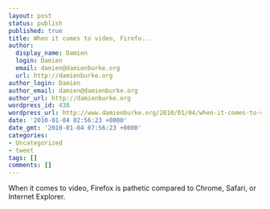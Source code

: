 ```yaml
---
layout: post
status: publish
published: true
title: When it comes to video, Firefo...
author:
  display_name: Damien
  login: Damien
  email: damien@damienburke.org
  url: http://damienburke.org
author_login: Damien
author_email: damien@damienburke.org
author_url: http://damienburke.org
wordpress_id: 438
wordpress_url: http://www.damienburke.org/2010/01/04/when-it-comes-to-video-firefo/
date: '2010-01-04 02:56:23 +0000'
date_gmt: '2010-01-04 07:56:23 +0000'
categories:
- Uncategorized
- tweet
tags: []
comments: []
---
```

<p>When it comes to video, Firefox is pathetic compared to Chrome, Safari, or Internet Explorer.</p>
